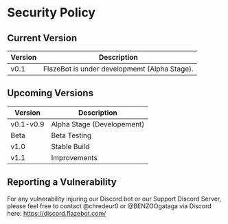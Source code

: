 # Security Policy

## Current Version

|Version|Description|
|-------|------------------|
|v0.1|FlazeBot is under developmemt (Alpha Stage).|

## Upcoming Versions

|Version|Description|
|-------|------------------|
|v0.1-v0.9|Alpha Stage (Developement)|
|Beta|Beta Testing|
|v1.0|Stable Build|
|v1.1|Improvements|

## Reporting a Vulnerability

For any vulnerability injuring our Discord bot or our Support Discord Server, please feel free to contact @chredeur0 or @BENZOOgataga via Discord here: https://discord.flazebot.com/
